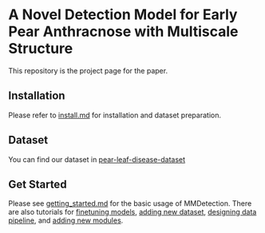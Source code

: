 # A Novel Detection Model for Early Pear Anthracnose with Multiscale Structure

This repository is the project page for the paper.

## Installation

Please refer to [install.md](docs/install.md) for installation and dataset preparation.

## Dataset

You can find our dataset in [pear-leaf-disease-dataset](https://drive.google.com/file/d/1jdNeDkJuJ6PGo9duxEcJwP3L5gQRCCOJ/view?usp=sharing)

## Get Started

Please see [getting_started.md](docs/getting_started.md) for the basic usage of MMDetection. There are also tutorials for [finetuning models](docs/tutorials/finetune.md), [adding new dataset](docs/tutorials/new_dataset.md), [designing data pipeline](docs/tutorials/data_pipeline.md), and [adding new modules](docs/tutorials/new_modules.md).
